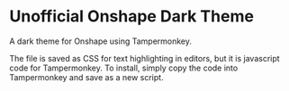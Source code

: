 # Unofficial Onshape Dark Theme
A dark theme for Onshape using Tampermonkey.

The file is saved as CSS for text highlighting in editors, but it is javascript code for Tampermonkey. To install, simply copy the code into Tampermonkey and save as a new script.
